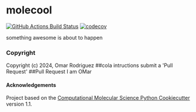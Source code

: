 molecool
==============================
[//]: # (Badges)
[![GitHub Actions Build Status](https://github.com/REPLACE_WITH_OWNER_ACCOUNT/molecool/workflows/CI/badge.svg)](https://github.com/REPLACE_WITH_OWNER_ACCOUNT/molecool/actions?query=workflow%3ACI)
[![codecov](https://codecov.io/gh/REPLACE_WITH_OWNER_ACCOUNT/molecool/branch/main/graph/badge.svg)](https://codecov.io/gh/REPLACE_WITH_OWNER_ACCOUNT/molecool/branch/main)


something awesome is about to happen

### Copyright

Copyright (c) 2024, Omar Rodriguez
##cola intructions
submit a 'Pull Request'
##Pull Request
I am OMar
#### Acknowledgements
 
Project based on the 
[Computational Molecular Science Python Cookiecutter](https://github.com/molssi/cookiecutter-cms) version 1.1.
